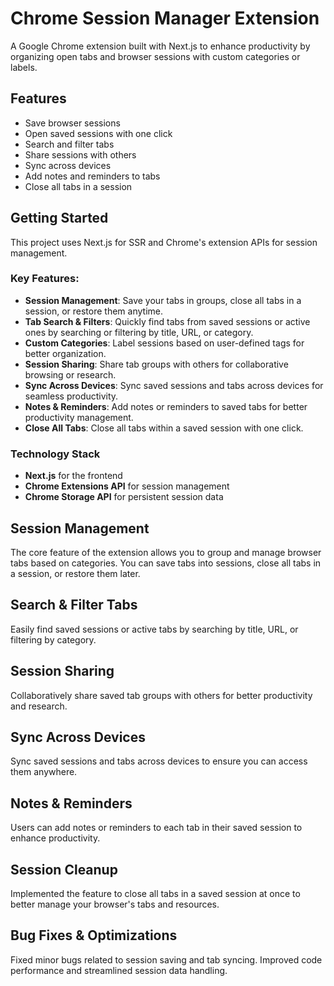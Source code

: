 # Chrome Session Manager Extension

A Google Chrome extension built with Next.js to enhance productivity by organizing open tabs and browser sessions with custom categories or labels.

## Features
- Save browser sessions
- Open saved sessions with one click
- Search and filter tabs
- Share sessions with others
- Sync across devices
- Add notes and reminders to tabs
- Close all tabs in a session

## Getting Started
This project uses Next.js for SSR and Chrome's extension APIs for session management.

### Key Features:
- **Session Management**: Save your tabs in groups, close all tabs in a session, or restore them anytime.
- **Tab Search & Filters**: Quickly find tabs from saved sessions or active ones by searching or filtering by title, URL, or category.
- **Custom Categories**: Label sessions based on user-defined tags for better organization.
- **Session Sharing**: Share tab groups with others for collaborative browsing or research.
- **Sync Across Devices**: Sync saved sessions and tabs across devices for seamless productivity.
- **Notes & Reminders**: Add notes or reminders to saved tabs for better productivity management.
- **Close All Tabs**: Close all tabs within a saved session with one click.

### Technology Stack
- **Next.js** for the frontend
- **Chrome Extensions API** for session management
- **Chrome Storage API** for persistent session data

## Session Management
The core feature of the extension allows you to group and manage browser tabs based on categories. You can save tabs into sessions, close all tabs in a session, or restore them later.

## Search & Filter Tabs
Easily find saved sessions or active tabs by searching by title, URL, or filtering by category.

## Session Sharing
Collaboratively share saved tab groups with others for better productivity and research.

## Sync Across Devices
Sync saved sessions and tabs across devices to ensure you can access them anywhere.

## Notes & Reminders
Users can add notes or reminders to each tab in their saved session to enhance productivity.

## Session Cleanup
Implemented the feature to close all tabs in a saved session at once to better manage your browser's tabs and resources.

## Bug Fixes & Optimizations
Fixed minor bugs related to session saving and tab syncing. Improved code performance and streamlined session data handling.
